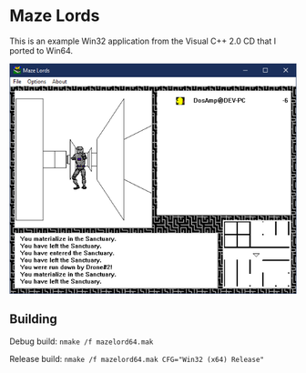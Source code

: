 # Maze Lords

This is an example Win32 application from the Visual C++ 2.0 CD that I ported
to Win64.

![Screenshot](RSC/screenshot.png)

## Building

Debug build: `nmake /f mazelord64.mak`

Release build: `nmake /f mazelord64.mak CFG="Win32 (x64) Release"`
